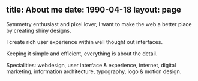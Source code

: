 title: About me
date: 1990-04-18
layout: page
---

Symmetry enthusiast and pixel lover, I want to make the web a better place by 
creating shiny designs.

I create rich user experience within well thought out interfaces. 

Keeping it simple and efficient, everything is about the detail.

Specialities: webdesign, user interface & experience, internet, digital 
marketing, information architecture, typography, logo & motion design.
